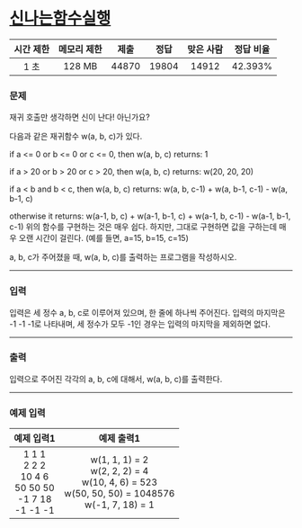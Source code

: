 # [신나는함수실행](https://www.acmicpc.net/problem/9184)

<div align = center>

| 시간 제한 | 메모리 제한 | 제출  | 정답  | 맞은 사람 | 정답 비율 |
| :-------: | :---------: | :---: | :---: | :-------: | :-------: |
|   1 초    |   128 MB    | 44870 | 19804 |   14912   |  42.393%  |

</div>

### 문제

재귀 호출만 생각하면 신이 난다! 아닌가요?

다음과 같은 재귀함수 w(a, b, c)가 있다.

if a <= 0 or b <= 0 or c <= 0, then w(a, b, c) returns:
1

if a > 20 or b > 20 or c > 20, then w(a, b, c) returns:
w(20, 20, 20)

if a < b and b < c, then w(a, b, c) returns:
w(a, b, c-1) + w(a, b-1, c-1) - w(a, b-1, c)

otherwise it returns:
w(a-1, b, c) + w(a-1, b-1, c) + w(a-1, b, c-1) - w(a-1, b-1, c-1)
위의 함수를 구현하는 것은 매우 쉽다. 하지만, 그대로 구현하면 값을 구하는데 매우 오랜 시간이 걸린다. (예를 들면, a=15, b=15, c=15)

a, b, c가 주어졌을 때, w(a, b, c)를 출력하는 프로그램을 작성하시오.

---

### 입력

입력은 세 정수 a, b, c로 이루어져 있으며, 한 줄에 하나씩 주어진다. 입력의 마지막은 -1 -1 -1로 나타내며, 세 정수가 모두 -1인 경우는 입력의 마지막을 제외하면 없다.

---

### 출력

입력으로 주어진 각각의 a, b, c에 대해서, w(a, b, c)를 출력한다.

---

### 예제 입력

|                            예제 입력1                            |                                                예제 출력1                                                |
| :--------------------------------------------------------------: | :------------------------------------------------------------------------------------------------------: |
| 1 1 1<br/>2 2 2<br/>10 4 6<br/>50 50 50<br/>-1 7 18<br/>-1 -1 -1 | w(1, 1, 1) = 2<br/>w(2, 2, 2) = 4<br/>w(10, 4, 6) = 523<br/>w(50, 50, 50) = 1048576<br/>w(-1, 7, 18) = 1 |
